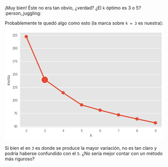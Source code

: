 ¡Muy bien! Éste no era tan obvio, ¿verdad? ¿El `k` óptimo es 3 o 5? :person_juggling:

Probablemente te quedó algo como esto (la marca sobre `k = 3` es nuestra):

<img src="https://raw.githubusercontent.com/MumukiProject/mumuki-guia-python3-clustering/master/assets/iris_elbow_1672638446790.png" alt="iris_elbow_1672638446790.png" width="auto" height="auto">

Si bien el en `3` es donde se produce la mayor variación, no es tan claro y podría haberse confundido con el `5`. ¿No sería mejor contar con un método más riguroso? 